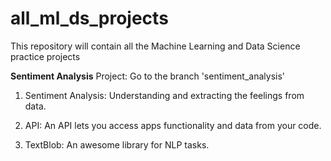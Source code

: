 # all_ml_ds_projects
This repository will contain all the Machine Learning and Data Science practice projects

**Sentiment Analysis**
Project: Go to the branch 'sentiment_analysis'

1. Sentiment Analysis: Understanding and extracting the feelings from data.

2. API: An API lets you access apps functionality and data from your code.

3. TextBlob: An awesome library for NLP tasks.
